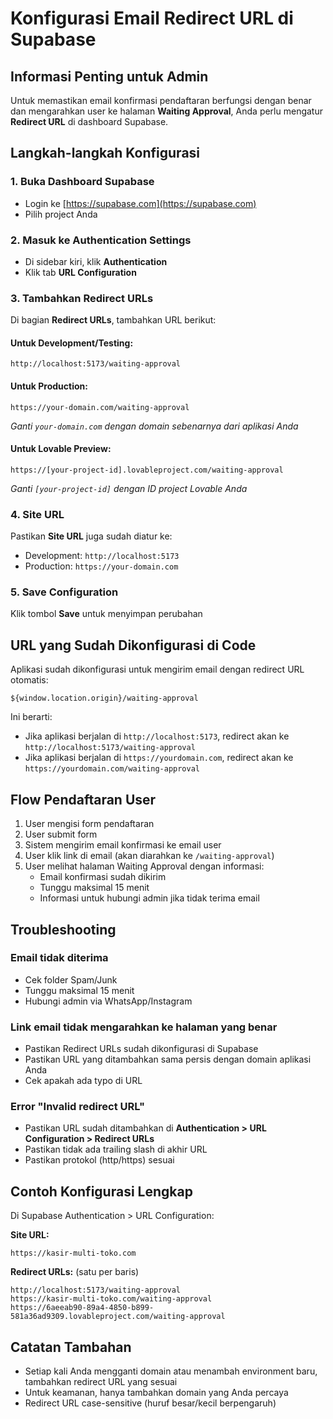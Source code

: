 # Konfigurasi Email Redirect URL di Supabase

## Informasi Penting untuk Admin

Untuk memastikan email konfirmasi pendaftaran berfungsi dengan benar dan mengarahkan user ke halaman **Waiting Approval**, Anda perlu mengatur **Redirect URL** di dashboard Supabase.

## Langkah-langkah Konfigurasi

### 1. Buka Dashboard Supabase
- Login ke [https://supabase.com](https://supabase.com)
- Pilih project Anda

### 2. Masuk ke Authentication Settings
- Di sidebar kiri, klik **Authentication**
- Klik tab **URL Configuration**

### 3. Tambahkan Redirect URLs
Di bagian **Redirect URLs**, tambahkan URL berikut:

#### Untuk Development/Testing:
```
http://localhost:5173/waiting-approval
```

#### Untuk Production:
```
https://your-domain.com/waiting-approval
```
*Ganti `your-domain.com` dengan domain sebenarnya dari aplikasi Anda*

#### Untuk Lovable Preview:
```
https://[your-project-id].lovableproject.com/waiting-approval
```
*Ganti `[your-project-id]` dengan ID project Lovable Anda*

### 4. Site URL
Pastikan **Site URL** juga sudah diatur ke:
- Development: `http://localhost:5173`
- Production: `https://your-domain.com`

### 5. Save Configuration
Klik tombol **Save** untuk menyimpan perubahan

## URL yang Sudah Dikonfigurasi di Code

Aplikasi sudah dikonfigurasi untuk mengirim email dengan redirect URL otomatis:
```
${window.location.origin}/waiting-approval
```

Ini berarti:
- Jika aplikasi berjalan di `http://localhost:5173`, redirect akan ke `http://localhost:5173/waiting-approval`
- Jika aplikasi berjalan di `https://yourdomain.com`, redirect akan ke `https://yourdomain.com/waiting-approval`

## Flow Pendaftaran User

1. User mengisi form pendaftaran
2. User submit form
3. Sistem mengirim email konfirmasi ke email user
4. User klik link di email (akan diarahkan ke `/waiting-approval`)
5. User melihat halaman Waiting Approval dengan informasi:
   - Email konfirmasi sudah dikirim
   - Tunggu maksimal 15 menit
   - Informasi untuk hubungi admin jika tidak terima email

## Troubleshooting

### Email tidak diterima
- Cek folder Spam/Junk
- Tunggu maksimal 15 menit
- Hubungi admin via WhatsApp/Instagram

### Link email tidak mengarahkan ke halaman yang benar
- Pastikan Redirect URLs sudah dikonfigurasi di Supabase
- Pastikan URL yang ditambahkan sama persis dengan domain aplikasi Anda
- Cek apakah ada typo di URL

### Error "Invalid redirect URL"
- Pastikan URL sudah ditambahkan di **Authentication > URL Configuration > Redirect URLs**
- Pastikan tidak ada trailing slash di akhir URL
- Pastikan protokol (http/https) sesuai

## Contoh Konfigurasi Lengkap

Di Supabase Authentication > URL Configuration:

**Site URL:**
```
https://kasir-multi-toko.com
```

**Redirect URLs:** (satu per baris)
```
http://localhost:5173/waiting-approval
https://kasir-multi-toko.com/waiting-approval
https://6aeeab90-89a4-4850-b899-581a36ad9309.lovableproject.com/waiting-approval
```

## Catatan Tambahan

- Setiap kali Anda mengganti domain atau menambah environment baru, tambahkan redirect URL yang sesuai
- Untuk keamanan, hanya tambahkan domain yang Anda percaya
- Redirect URL case-sensitive (huruf besar/kecil berpengaruh)
